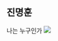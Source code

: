 ## 진명훈
나는 누구인가
<img src="https://capsule-render.vercel.app/api?type=venom&color=auto&height=300&section=header&text=capsule%20render&fontSize=90" />
